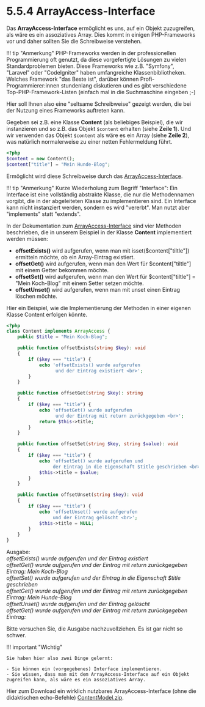 # 5.5.4 ArrayAccess-Interface

Das **ArrayAccess-Interface** ermöglicht es uns, auf ein Objekt zuzugreifen, als wäre es ein assoziatives Array. Dies kommt in einigen PHP-Frameworks vor und daher sollten Sie die Schreibweise verstehen.

!!! tip "Anmerkung"
    PHP-Frameworks werden in der professionellen Programmierung oft genutzt, da diese vorgefertigte Lösungen zu vielen Standardproblemen bieten. Diese Frameworks wie z.B. "Symfony", "Laravel" oder "CodeIgniter" haben umfangreiche Klassenbibliotheken. Welches Framework "das Beste ist", darüber können Profi-Programmierer:innen stundenlang diskutieren und es gibt verschiedene Top-PHP-Framework-Listen (einfach mal in die Suchmaschine eingeben ;-)

Hier soll Ihnen also eine "seltsame Schreibweise" gezeigt werden, die bei der Nutzung eines Frameworks auftreten kann.

Gegeben sei z.B. eine Klasse **Content** (als beliebiges Beispiel), die wir instanzieren und so z.B. das Objekt `$content` erhalten (siehe **Zeile 1**). Und wir verwenden das Objekt `$content` als wäre es ein Array (siehe **Zeile 2**), was natürlich normalerweise zu einer netten Fehlermeldung führt.

```php linenums="1"
<?php
$content = new Content();
$content["title"] = "Mein Hunde-Blog";
```

Ermöglicht wird diese Schreibweise durch das [ArrayAccess-Interface](https://www.php.net/manual/en/class.arrayaccess.php).

!!! tip "Anmerkung"
    Kurze Wiederholung zum Begriff "Interface": Ein Interface ist eine vollständig abstrakte Klasse, die nur die Methodennamen vorgibt, die in der abgeleiteten Klasse zu implementieren sind. Ein Interface kann nicht instanziert werden, sondern es wird "vererbt". Man nutzt aber "implements" statt "extends".

In der Dokumentation zum [ArrayAccess-Interface](https://www.php.net/manual/en/class.arrayaccess.php) sind vier Methoden beschrieben, die in unserem Beispiel in der Klasse **Content** implementiert werden müssen:

- **offsetExists()** wird aufgerufen, wenn man mit isset($content["tiltle"]) ermitteln möchte, ob ein Array-Eintrag existiert.
- **offsetGet()** wird aufgerufen, wenn man den Wert für $content["tiltle"] mit einem Getter bekommen möchte.
- **offsetSet()** wird aufgerufen, wenn man den Wert für $content["tiltle"] = "Mein Koch-Blog" mit einem Setter setzen möchte.
- **offsetUnset()** wird aufgerufen, wenn man mit unset einen Eintrag löschen möchte.

Hier ein Beispiel, wie die Implementierung der Methoden in einer eigenen Klasse Content erfolgen könnte.

```php linenums="1"
<?php
class Content implements ArrayAccess {
    public $title = "Mein Koch-Blog";

    public function offsetExists(string $key): void 
    {
        if ($key === "title") {
            echo 'offsetExists() wurde aufgerufen 
                  und der Eintrag existiert <br>';
        }
    }

    public function offsetGet(string $key): string 
    {
        if ($key === "title") {
            echo 'offsetGet() wurde aufgerufen 
                  und der Eintrag mit return zurückgegeben <br>';
            return $this->title;
        }
    }

    public function offsetSet(string $key, string $value): void 
    {
        if ($key === "title") {
            echo 'offsetSet() wurde aufgerufen und 
                 der Eintrag in die Eigenschaft $title geschrieben <br>';
            $this->title = $value;
        }
    }

    public function offsetUnset(string $key): void 
    {
        if ($key === "title") {
            echo 'offsetUnset() wurde aufgerufen 
                 und der Eintrag gelöscht <br>';
            $this->title = NULL;
        }
    }
}
```

Ausgabe:<br>
*offsetExists() wurde aufgerufen und der Eintrag existiert*<br>
*offsetGet() wurde aufgerufen und der Eintrag mit return zurückgegeben*<br>
*Eintrag: Mein Koch-Blog*<br>
*offsetSet() wurde aufgerufen und der Eintrag in die Eigenschaft $title geschrieben*<br>
*offsetGet() wurde aufgerufen und der Eintrag mit return zurückgegeben*<br>
*Eintrag: Mein Hunde-Blog*<br>
*offsetUnset() wurde aufgerufen und der Eintrag gelöscht*<br>
*offsetGet() wurde aufgerufen und der Eintrag mit return zurückgegeben*<br>
*Eintrag:*

Bitte versuchen Sie, die Ausgabe nachzuvollziehen. Es ist gar nicht so schwer.

!!! important "Wichtig"

    Sie haben hier also zwei Dinge gelernt:

    - Sie können ein (vorgegebenes) Interface implementieren.
    - Sie wissen, dass man mit dem ArrayAccess-Interface auf ein Objekt zugreifen kann, als wäre es ein assoziatives Array.

Hier zum Download ein wirklich nutzbares ArrayAccess-Interface (ohne die didaktischen echo-Befehle) [ContentModel.zip](media/ContentModel.zip).
